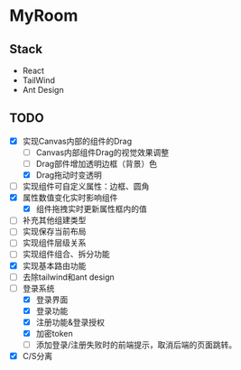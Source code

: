 # MyRoom

## Stack

- React
- TailWind
- Ant Design


## TODO

- [x] 实现Canvas内部的组件的Drag
  - [ ] Canvas内部组件Drag的视觉效果调整
  - [ ] Drag部件增加透明边框（背景）色
  - [x] Drag拖动时变透明
- [ ] 实现组件可自定义属性：边框、圆角
- [x] 属性数值变化实时影响组件
  - [x] 组件拖拽实时更新属性框内的值
- [ ] 补充其他组建类型
- [ ] 实现保存当前布局
- [ ] 实现组件层级关系
- [ ] 实现组件组合、拆分功能
- [x] 实现基本路由功能
- [ ] 去除tailwind和ant design
- [ ] 登录系统
  - [x] 登录界面
  - [x] 登录功能
  - [x] 注册功能&登录授权
  - [x] 加密token
  - [ ] 添加登录/注册失败时的前端提示，取消后端的页面跳转。
- [x] C/S分离